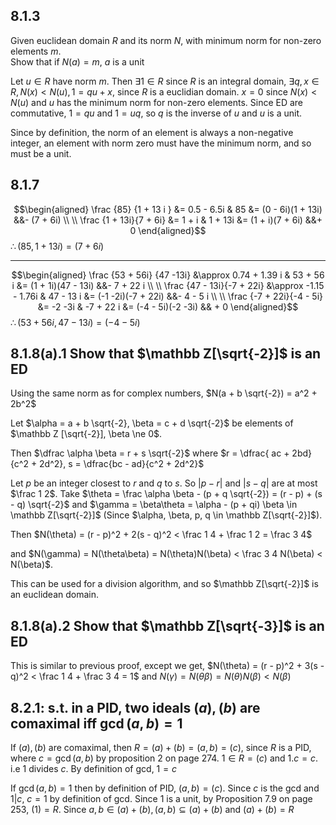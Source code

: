 ## 8.1.3

Given euclidean domain $R$ and its norm $N$, with minimum norm for non-zero
elements $m$.  
Show that if $N(a) = m$, $a$ is a unit 

Let $u \in R$ have norm $m$. Then
$\exists 1 \in R$ since $R$ is an integral domain, $\exists q, x \in R, N(x) < N(u), 1 = q u + x$, since $R$ is a euclidian domain.
$x = 0$ since $N(x) < N(u)$ and $u$ has the minimum norm for non-zero
elements. Since ED are commutative, $1 = q u$ and $1 = u q$, so $q$ is the
inverse of $u$ and $u$ is a unit.

Since by definition, the norm of an element is always a non-negative integer, an element with
norm zero must have the minimum norm, and so must be a unit.

## 8.1.7

$$\begin{aligned}
\frac {85} {1 + 13 i } &= 0.5 - 6.5i & 85 &= (0 - 6i)(1 + 13i) &&- (7 + 6i) \\ \\
\frac {1 + 13i}{7 + 6i} &= 1 + i     & 1 + 13i &= (1 + i)(7 + 6i) &&+ 0
\end{aligned}$$
$\therefore (85, 1 + 13i) = (7 + 6i)$

---

$$\begin{aligned}
\frac {53 + 56i} {47 -13i} &\approx 0.74 + 1.39 i & 53 + 56 i &= (1 + 1i)(47 - 13i) &&- 7 + 22 i \\ \\
\frac {47 - 13i}{-7 + 22i} &\approx -1.15 - 1.76i & 47 - 13 i &= (-1 -2i)(-7 + 22i) &&- 4 - 5 i \\ \\
\frac {-7 + 22i}{-4 - 5i}  &= -2 -3i              & -7 + 22 i &= (-4 - 5i)(-2 -3i)  && + 0
\end{aligned}$$
$\therefore (53 + 56i, 47 -13i) = (-4 - 5i)$

## 8.1.8(a).1  Show that $\mathbb Z[\sqrt{-2}]$ is an ED
Using the same norm as for complex numbers, $N(a + b \sqrt{-2}) = a^2 + 2b^2$

Let $\alpha = a + b \sqrt{-2}, \beta = c + d \sqrt{-2}$ be elements of $\mathbb
Z [\sqrt{-2}], \beta \ne 0$.

Then $\dfrac \alpha \beta = r + s \sqrt{-2}$ where $r = \dfrac{ ac + 2bd}{c^2 + 2d^2}, s = \dfrac{bc - ad}{c^2 + 2d^2}$

Let $p$ be an integer closest to $r$ and $q$ to $s$. So $|p - r|$ and $|s - q|$
are at most $\frac 1 2$. Take $\theta = \frac \alpha \beta - (p + q \sqrt{-2}) =
(r - p) + (s - q) \sqrt{-2}$
and $\gamma = \beta\theta = \alpha - (p + qi) \beta \in \mathbb Z[\sqrt{-2}]$
(Since $\alpha, \beta, p, q \in \mathbb Z[\sqrt{-2}]$).

Then $N(\theta) = (r - p)^2 + 2(s - q)^2 < \frac 1 4 + \frac 1 2 = \frac 3 4$

and $N(\gamma) = N(\theta\beta) = N(\theta)N(\beta) < \frac 3 4 N(\beta) < N(\beta)$.

This can be used for a division algorithm, and so $\mathbb Z[\sqrt{-2}]$ is an
euclidean domain.

## 8.1.8(a).2 Show that $\mathbb Z[\sqrt{-3}]$ is an ED

This is similar to previous proof, except we get,
$N(\theta) = (r - p)^2 + 3(s - q)^2 < \frac 1 4 + \frac 3 4 = 1$
and $N(\gamma) = N(\theta\beta) = N(\theta)N(\beta) < N(\beta)$

## 8.2.1: s.t. in a PID, two ideals $(a), (b)$ are comaximal iff $\gcd(a, b) = 1$

If $(a), (b)$ are comaximal, then $R = (a) + (b) = (a, b) = (c)$, since $R$ is a
PID, where $c = \gcd(a, b)$ by proposition 2 on page 274. $1 \in R = (c)$ and $1.c = c$. i.e $1$
divides $c$. By definition of gcd, $1 = c$

If $\gcd(a, b) = 1$ then by definition of PID, $(a, b) = (c)$. Since $c$
is the gcd and $1|c$, $c = 1$ by definition of gcd. Since $1$ is a unit, by
Proposition 7.9 on page 253, $(1) = R$. Since $a, b \in (a)+(b), (a, b)
\subseteq (a)+(b)$ and $(a) + (b) = R$
